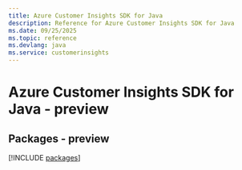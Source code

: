 ```yaml
---
title: Azure Customer Insights SDK for Java
description: Reference for Azure Customer Insights SDK for Java
ms.date: 09/25/2025
ms.topic: reference
ms.devlang: java
ms.service: customerinsights
---
```

# Azure Customer Insights SDK for Java - preview
## Packages - preview
[!INCLUDE [packages](customer-insights-index.md)]